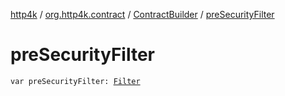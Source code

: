 [http4k](../../index.md) / [org.http4k.contract](../index.md) / [ContractBuilder](index.md) / [preSecurityFilter](./pre-security-filter.md)

# preSecurityFilter

`var preSecurityFilter: `[`Filter`](../../org.http4k.core/-filter/index.md)